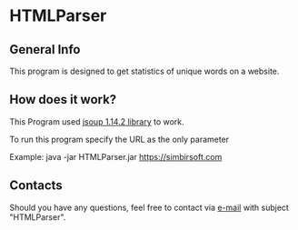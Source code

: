 # HTMLParser
## General Info
This program is designed to get statistics of unique words on a website.
## How does it work?
This Program used [jsoup 1.14.2 library](https://jsoup.org/packages/jsoup-1.14.2.jar) to work.

To run this program specify the URL as the only parameter

Example: java -jar HTMLParser.jar https://simbirsoft.com
## Contacts
Should you have any questions, feel free to contact via [e-mail](mailto:89171187722@mail.ru) with subject "HTMLParser".
